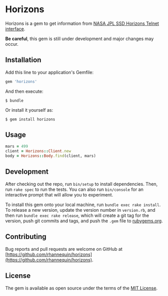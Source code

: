 # Horizons

Horizons is a gem to get information from [NASA JPL SSD Horizons Telnet interface](http://ssd.jpl.nasa.gov/?horizons#telnet).

**Be careful**, this gem is still under development and major changes may occur.

## Installation

Add this line to your application's Gemfile:

```ruby
gem 'horizons'
```

And then execute:

    $ bundle

Or install it yourself as:

    $ gem install horizons

## Usage

```ruby
mars = 499
client = Horizons::Client.new
body = Horizons::Body.find(client, mars)
```

## Development

After checking out the repo, run `bin/setup` to install dependencies. Then, run `rake spec` to run the tests. You can also run `bin/console` for an interactive prompt that will allow you to experiment.

To install this gem onto your local machine, run `bundle exec rake install`. To release a new version, update the version number in `version.rb`, and then run `bundle exec rake release`, which will create a git tag for the version, push git commits and tags, and push the `.gem` file to [rubygems.org](https://rubygems.org).

## Contributing

Bug reports and pull requests are welcome on GitHub at [https://github.com/rhannequin/horizons](https://github.com/rhannequin/horizons).


## License

The gem is available as open source under the terms of the [MIT License](http://opensource.org/licenses/MIT).

